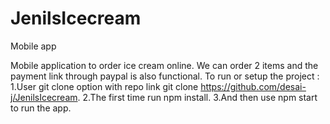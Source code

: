 # JenilsIcecream
Mobile app


Mobile application to order ice cream online. We can order 2 items and the payment link through paypal is also functional. 
To run or setup  the project : 
1.User git clone option with repo link git clone https://github.com/desai-j/JenilsIcecream.
2.The first time run npm install. 
3.And then use npm start to run the app.
